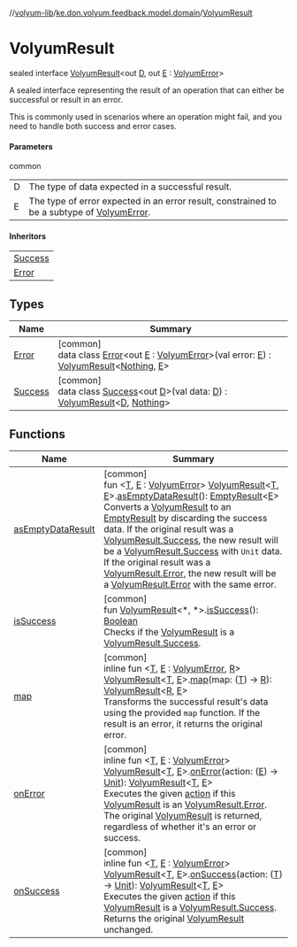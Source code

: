 //[volyum-lib](../../../index.md)/[ke.don.volyum.feedback.model.domain](../index.md)/[VolyumResult](index.md)

# VolyumResult

sealed interface [VolyumResult](index.md)&lt;out [D](index.md), out [E](index.md) : [VolyumError](../-volyum-error/index.md)&gt;

A sealed interface representing the result of an operation that can either be successful or result in an error.

This is commonly used in scenarios where an operation might fail, and you need to handle both success and error cases.

#### Parameters

common

| | |
|---|---|
| D | The type of data expected in a successful result. |
| E | The type of error expected in an error result, constrained to be a subtype of [VolyumError](../-volyum-error/index.md). |

#### Inheritors

| |
|---|
| [Success](-success/index.md) |
| [Error](-error/index.md) |

## Types

| Name | Summary |
|---|---|
| [Error](-error/index.md) | [common]<br>data class [Error](-error/index.md)&lt;out [E](-error/index.md) : [VolyumError](../-volyum-error/index.md)&gt;(val error: [E](-error/index.md)) : [VolyumResult](index.md)&lt;[Nothing](https://kotlinlang.org/api/core/kotlin-stdlib/kotlin/-nothing/index.html), [E](-error/index.md)&gt; |
| [Success](-success/index.md) | [common]<br>data class [Success](-success/index.md)&lt;out [D](-success/index.md)&gt;(val data: [D](-success/index.md)) : [VolyumResult](index.md)&lt;[D](-success/index.md), [Nothing](https://kotlinlang.org/api/core/kotlin-stdlib/kotlin/-nothing/index.html)&gt; |

## Functions

| Name | Summary |
|---|---|
| [asEmptyDataResult](../as-empty-data-result.md) | [common]<br>fun &lt;[T](../as-empty-data-result.md), [E](../as-empty-data-result.md) : [VolyumError](../-volyum-error/index.md)&gt; [VolyumResult](index.md)&lt;[T](../as-empty-data-result.md), [E](../as-empty-data-result.md)&gt;.[asEmptyDataResult](../as-empty-data-result.md)(): [EmptyResult](../-empty-result/index.md)&lt;[E](../as-empty-data-result.md)&gt;<br>Converts a [VolyumResult](index.md) to an [EmptyResult](../-empty-result/index.md) by discarding the success data. If the original result was a [VolyumResult.Success](-success/index.md), the new result will be a [VolyumResult.Success](-success/index.md) with `Unit` data. If the original result was a [VolyumResult.Error](-error/index.md), the new result will be a [VolyumResult.Error](-error/index.md) with the same error. |
| [isSuccess](../is-success.md) | [common]<br>fun [VolyumResult](index.md)&lt;*, *&gt;.[isSuccess](../is-success.md)(): [Boolean](https://kotlinlang.org/api/core/kotlin-stdlib/kotlin/-boolean/index.html)<br>Checks if the [VolyumResult](index.md) is a [VolyumResult.Success](-success/index.md). |
| [map](../map.md) | [common]<br>inline fun &lt;[T](../map.md), [E](../map.md) : [VolyumError](../-volyum-error/index.md), [R](../map.md)&gt; [VolyumResult](index.md)&lt;[T](../map.md), [E](../map.md)&gt;.[map](../map.md)(map: ([T](../map.md)) -&gt; [R](../map.md)): [VolyumResult](index.md)&lt;[R](../map.md), [E](../map.md)&gt;<br>Transforms the successful result's data using the provided `map` function. If the result is an error, it returns the original error. |
| [onError](../on-error.md) | [common]<br>inline fun &lt;[T](../on-error.md), [E](../on-error.md) : [VolyumError](../-volyum-error/index.md)&gt; [VolyumResult](index.md)&lt;[T](../on-error.md), [E](../on-error.md)&gt;.[onError](../on-error.md)(action: ([E](../on-error.md)) -&gt; [Unit](https://kotlinlang.org/api/core/kotlin-stdlib/kotlin/-unit/index.html)): [VolyumResult](index.md)&lt;[T](../on-error.md), [E](../on-error.md)&gt;<br>Executes the given [action](../on-error.md) if this [VolyumResult](index.md) is an [VolyumResult.Error](-error/index.md). The original [VolyumResult](index.md) is returned, regardless of whether it's an error or success. |
| [onSuccess](../on-success.md) | [common]<br>inline fun &lt;[T](../on-success.md), [E](../on-success.md) : [VolyumError](../-volyum-error/index.md)&gt; [VolyumResult](index.md)&lt;[T](../on-success.md), [E](../on-success.md)&gt;.[onSuccess](../on-success.md)(action: ([T](../on-success.md)) -&gt; [Unit](https://kotlinlang.org/api/core/kotlin-stdlib/kotlin/-unit/index.html)): [VolyumResult](index.md)&lt;[T](../on-success.md), [E](../on-success.md)&gt;<br>Executes the given [action](../on-success.md) if this [VolyumResult](index.md) is a [VolyumResult.Success](-success/index.md). Returns the original [VolyumResult](index.md) unchanged. |